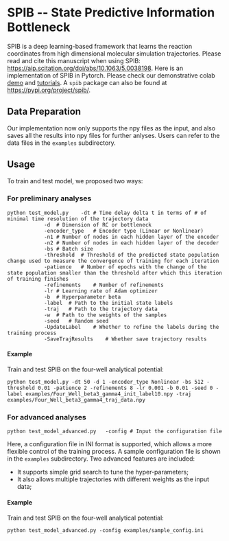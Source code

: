 ﻿

# SPIB -- State Predictive Information Bottleneck
SPIB is a deep learning-based framework that learns the reaction coordinates from high dimensional molecular simulation trajectories. Please read and cite this manuscript when using SPIB: https://aip.scitation.org/doi/abs/10.1063/5.0038198. Here is an implementation of SPIB in Pytorch. Please check our demonstrative colab [demo](https://github.com/tiwarylab/State-Predictive-Information-Bottleneck/blob/main/SPIB_Demo.ipynb) and [tutorials](https://github.com/tiwarylab/SPIB-plumed-masterclass-2022). A ```spib``` package can also be found at https://pypi.org/project/spib/.


## Data Preparation
Our implementation now only supports the npy files as the input, and also saves all the results into npy files for further anlyses. Users can refer to the data files in the ```examples``` subdirectory.

## Usage

To train and test model, we proposed two ways:

### For preliminary analyses
```
python test_model.py	-dt	# Time delay delta t in terms of # of minimal time resolution of the trajectory data
			-d	# Dimension of RC or bottleneck
			-encoder_type	# Encoder type (Linear or Nonlinear)
			-n1	# Number of nodes in each hidden layer of the encoder
			-n2	# Number of nodes in each hidden layer of the decoder
			-bs # Batch size
			-threshold	# Threshold of the predicted state population change used to measure the convergence of training for each iteration
			-patience	# Number of epochs with the change of the state population smaller than the threshold after which this iteration of training finishes
			-refinements	# Number of refinements
			-lr	# Learning rate of Adam optimizer
			-b	# Hyperparameter beta
			-label	# Path to the initial state labels
			-traj	# Path to the trajectory data
			-w	# Path to the weights of the samples
			-seed	# Random seed
			-UpdateLabel	# Whether to refine the labels during the training process
			-SaveTrajResults	# Whether save trajectory results
```

#### Example

Train and test SPIB on the four-well analytical potential:
```
python test_model.py -dt 50 -d 1 -encoder_type Nonlinear -bs 512 -threshold 0.01 -patience 2 -refinements 8 -lr 0.001 -b 0.01 -seed 0 -label examples/Four_Well_beta3_gamma4_init_label10.npy -traj examples/Four_Well_beta3_gamma4_traj_data.npy
```

### For advanced analyses
```
python test_model_advanced.py	-config	# Input the configuration file 
```

Here, a configuration file in INI format is supported, which allows a more flexible control of the training process. A sample configuration file is shown in the ```examples``` subdirectory. Two advanced features are included: 
* It supports simple grid search to tune the hyper-parameters;
* It also allows multiple trajectories with different weights as the input data; 

#### Example

Train and test SPIB on the four-well analytical potential:
```
python test_model_advanced.py -config examples/sample_config.ini
```

